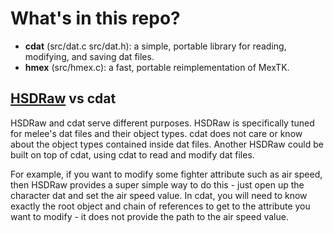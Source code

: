 # What's in this repo?

- **cdat** (src/dat.c src/dat.h): a simple, portable library for reading, modifying, and saving dat files.
- **hmex** (src/hmex.c): a fast, portable reimplementation of MexTK. 

## [HSDRaw](https://github.com/Ploaj/HSDLib/) vs cdat
HSDRaw and cdat serve different purposes.
HSDRaw is specifically tuned for melee's dat files and their object types.
cdat does not care or know about the object types contained inside dat files.
Another HSDRaw could be built on top of cdat, using cdat to read and modify dat files.

For example, if you want to modify some fighter attribute such as air speed,
then HSDRaw provides a super simple way to do this - just open up the character dat and set the air speed value.
In cdat, you will need to know exactly the root object and chain of 
references to get to the attribute you want to modify - it does not provide the path to the air speed value. 
